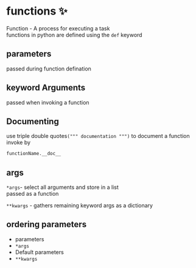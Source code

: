 # functions :sparkles:  

Function - A process for executing a task  
functions in python are defined using the `def` keyword  

## parameters  
passed during function defination  

## keyword Arguments
passed when invoking a function  

## Documenting
use triple double quotes`(""" documentation """)` to document a function  
invoke by

```py
functionName.__doc__
```

## args

`*args`- select all arguments and store in a list  
passed as a function

`**kwargs` -  gathers remaining keyword args as a dictionary

## ordering parameters

 * parameters
 * `*args`
 * Default parameters
 * `**kwargs`

